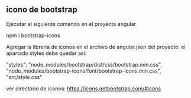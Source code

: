 
## icono de bootstrap

Ejecutar el siguiente comando en el proyecto angular

npm i bootstrap-icons

Agregar la libreria de iconos en el archivo de angular.json del proyecto:
el apartado styles debe quedar así:

"styles":
    "node_modules/bootstrap/dist/css/bootstrap.min.css",
    "node_modules/bootstrap-icons/font/bootstrap-icons.min.css",
    "src/style.css"


ver directorio de iconos: https://icons.getbootstrap.com/#icons
